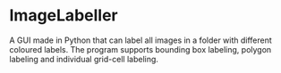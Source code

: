 # ImageLabeller
A GUI made in Python that can label all images in a folder with different coloured labels. The program supports bounding box labeling, polygon labeling and individual grid-cell labeling.
